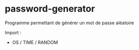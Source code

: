 # password-generator
Programme permettant de générer un mot de passe aléatoire

Import : 

 - OS / TIME / RANDOM
